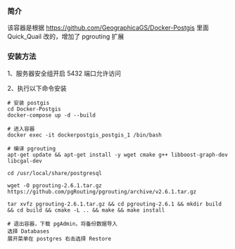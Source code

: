 ### 简介

  该容器是根据 https://github.com/GeographicaGS/Docker-Postgis 里面 Quick_Quail 改的，增加了 pgrouting 扩展

### 安装方法

1、服务器安全组开启 5432 端口允许访问

2、执行以下命令安装

    # 安装 postgis
    cd Docker-Postgis
    docker-compose up -d --build
    
    # 进入容器
    docker exec -it dockerpostgis_postgis_1 /bin/bash

    # 编译 pgrouting
    apt-get update && apt-get install -y wget cmake g++ libboost-graph-dev libcgal-dev
    
    cd /usr/local/share/postgresql
    
    wget -O pgrouting-2.6.1.tar.gz https://github.com/pgRouting/pgrouting/archive/v2.6.1.tar.gz
    
    tar xvfz pgrouting-2.6.1.tar.gz && cd pgrouting-2.6.1 && mkdir build && cd build && cmake -L .. && make && make install

    # 退出容器，下载 pgAdmin，将备份数据导入
    选择 Databases
    展开菜单在 postgres 右击选择 Restore
  